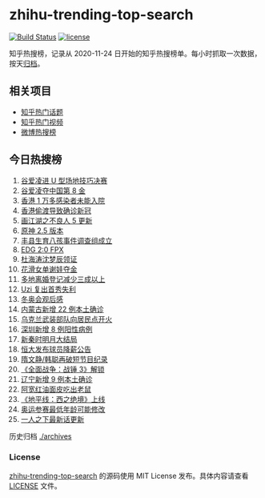# zhihu-trending-top-search

[![Build Status](https://github.com/justjavac/zhihu-trending-top-search/workflows/ci/badge.svg?branch=main)](https://github.com/justjavac/zhihu-trending-top-search/actions)
[![license](https://img.shields.io/github/license/justjavac/zhihu-trending-top-search)](https://github.com/justjavac/zhihu-trending-top-search/blob/main/LICENSE)

知乎热搜榜，记录从 2020-11-24 日开始的知乎热搜榜单。每小时抓取一次数据，按天[归档](./archives)。

## 相关项目

- [知乎热门话题](https://github.com/justjavac/zhihu-trending-hot-questions)
- [知乎热门视频](https://github.com/justjavac/zhihu-trending-hot-video)
- [微博热搜榜](https://github.com/justjavac/weibo-trending-hot-search)

## 今日热搜榜

<!-- BEGIN -->
<!-- 最后更新时间 Sat Feb 19 2022 10:26:21 GMT+0800 (China Standard Time) -->

1. [谷爱凌进 U 型场地技巧决赛](https://www.zhihu.com/search?q=谷爱凌)
1. [谷爱凌夺中国第 8 金](https://www.zhihu.com/search?q=谷爱凌)
1. [香港 1 万多感染者未能入院](https://www.zhihu.com/search?q=香港疫情)
1. [香港偷渡导致确诊新冠](https://www.zhihu.com/search?q=香港偷渡)
1. [画江湖之不良人 5 更新](https://www.zhihu.com/search?q=不良人)
1. [原神 2.5 版本](https://www.zhihu.com/search?q=原神)
1. [丰县生育八孩事件调查组成立](https://www.zhihu.com/search?q=丰县八孩调查组)
1. [EDG 2:0 FPX](https://www.zhihu.com/search?q=edg)
1. [杜海涛沈梦辰领证](https://www.zhihu.com/search?q=杜海涛沈梦辰领证)
1. [花滑女单谢娃夺金](https://www.zhihu.com/search?q=花样滑冰)
1. [多地离婚登记减少三成以上](https://www.zhihu.com/search?q=离婚登记减少)
1. [Uzi 复出首秀失利](https://www.zhihu.com/search?q=Uzi)
1. [冬奥会观后感](https://www.zhihu.com/search?q=冬奥会观后感)
1. [内蒙古新增 22 例本土确诊](https://www.zhihu.com/search?q=内蒙古新增)
1. [乌克兰武装部队向居民点开火](https://www.zhihu.com/search?q=乌克兰武装部队开火)
1. [深圳新增 8 例阳性病例](https://www.zhihu.com/search?q=深圳新增)
1. [新秦时明月大结局](https://www.zhihu.com/search?q=新秦时明月)
1. [恒大发布球员降薪公告](https://www.zhihu.com/search?q=恒大)
1. [隋文静/韩聪再破短节目纪录](https://www.zhihu.com/search?q=隋文静/韩聪)
1. [《全面战争：战锤 3》解锁](https://www.zhihu.com/search?q=战锤3)
1. [辽宁新增 9 例本土确诊](https://www.zhihu.com/search?q=辽宁新增)
1. [阿宽红油面皮吃出老鼠](https://www.zhihu.com/search?q=阿宽红油面皮)
1. [《地平线：西之绝境》上线](https://www.zhihu.com/search?q=地平线西之绝境)
1. [奥运参赛最低年龄可能修改](https://www.zhihu.com/search?q=奥运最低年龄限制)
1. [一人之下最新话更新](https://www.zhihu.com/search?q=一人之下)

<!-- END -->

历史归档 [./archives](./archives)

### License

[zhihu-trending-top-search](https://github.com/justjavac/zhihu-trending-top-search)
的源码使用 MIT License 发布。具体内容请查看 [LICENSE](./LICENSE) 文件。
